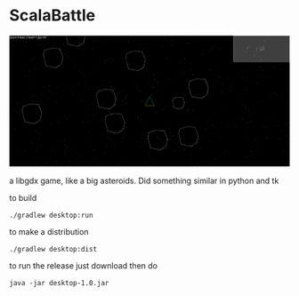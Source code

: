 # ScalaBattle

![screen](Screenshot.jpg)

a libgdx game, like a big asteroids. Did something similar in python and tk

to build

```
./gradlew desktop:run
```

to make a distribution
```
./gradlew desktop:dist
```

to run the release just download then do
```
java -jar desktop-1.0.jar
```

